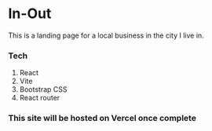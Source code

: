 # In-Out

This is a landing page for a local business in the city I live in. 

### Tech

1. React
2. Vite
3. Bootstrap CSS
4. React router

### This site will be hosted on Vercel once complete
